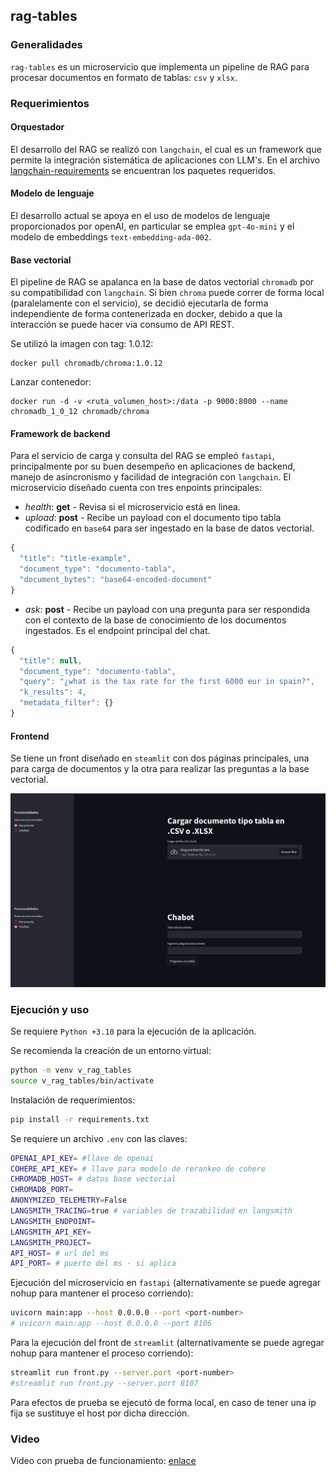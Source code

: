 ## rag-tables

### Generalidades
`rag-tables` es un microservicio que implementa un pipeline de RAG para procesar documentos en formato de tablas: `csv` y `xlsx`.

### Requerimientos

#### Orquestador
El desarrollo del RAG se realizó con `langchain`, el cual es un framework que permite la integración sistemática de aplicaciones con LLM's. En el archivo [langchain-requirements](/langchain-requirements.txt) se encuentran los paquetes requeridos.

#### Modelo de lenguaje
El desarrollo actual se apoya en el uso de modelos de lenguaje proporcionados por openAI, en particular se emplea `gpt-4o-mini` y el modelo de embeddings `text-embedding-ada-002`.

#### Base vectorial
El pipeline de RAG se apalanca en la base de datos vectorial `chromadb` por su compatibilidad con `langchain`. Si bien `chroma` puede correr de forma local (paralelamente con el servicio), se decidió ejecutarla de forma independiente de forma contenerizada en docker, debido a que la interacción se puede hacer via consumo de API REST.

Se utilizó la imagen con tag: 1.0.12:
```
docker pull chromadb/chroma:1.0.12
```

Lanzar contenedor:
```
docker run -d -v <ruta_volumen_host>:/data -p 9000:8000 --name chromadb_1_0_12 chromadb/chroma
```

#### Framework de backend
Para el servicio de carga y consulta del RAG se empleó `fastapi`, principalmente por su buen desempeño en aplicaciones de backend, manejo de asincronismo y facilidad de integración con `langchain`. El microservicio diseñado cuenta con tres enpoints principales:

+ *health*: **get** - Revisa si el microservicio está en linea.
+ *upload*: **post** - Recibe un payload con el documento tipo tabla codificado en `base64` para ser ingestado en la base de datos vectorial.
```js
{
  "title": "title-example",
  "document_type": "documento-tabla",
  "document_bytes": "base64-encoded-document"
}
```
+ *ask*: **post** - Recibe un payload con una pregunta para ser respondida con el contexto de la base de conocimiento de los documentos ingestados. Es el endpoint principal del chat.
```js
{
  "title": null,
  "document_type": "documento-tabla",
  "query": "¿what is the tax rate for the first 6000 eur in spain?",
  "k_results": 4,
  "metadata_filter": {}
}
```

#### Frontend
Se tiene un front diseñado en `steamlit` con dos páginas principales, una para carga de documentos y la otra para realizar las preguntas a la base vectorial.

<div align='center'>
<img src="resources/front.png" alt="" width="600" height="auto"/>
</div>


### Ejecución y uso

Se requiere `Python +3.10` para la ejecución de la aplicación.

Se recomienda la creación de un entorno virtual:
```bash
python -m venv v_rag_tables
source v_rag_tables/bin/activate
```

Instalación de requerimientos:
```bash
pip install -r requirements.txt
```

Se requiere un archivo `.env` con las claves:
```bash
OPENAI_API_KEY= #llave de openai
COHERE_API_KEY= # llave para modelo de rerankeo de cohere
CHROMADB_HOST= # datos base vectorial
CHROMADB_PORT=
ANONYMIZED_TELEMETRY=False
LANGSMITH_TRACING=true # variables de trazabilidad en langsmith
LANGSMITH_ENDPOINT=
LANGSMITH_API_KEY=
LANGSMITH_PROJECT=
API_HOST= # url del ms
API_PORT= # puerto del ms - si aplica
```

Ejecución del microservicio en `fastapi` (alternativamente se puede agregar nohup para mantener el proceso corriendo):
```bash
uvicorn main:app --host 0.0.0.0 --port <port-number>
# uvicorn main:app --host 0.0.0.0 --port 8106
```

Para la ejecución del front de `streamlit` (alternativamente se puede agregar nohup para mantener el proceso corriendo):
```bash
streamlit run front.py --server.port <port-number>
#streamlit run front.py --server.port 8107
```

Para efectos de prueba se ejecutó de forma local, en caso de tener una ip fija se sustituye el host por dicha dirección.


### Video 

Video con prueba de funcionamiento: [enlace](https://youtu.be/EqXfKMaeGfs)